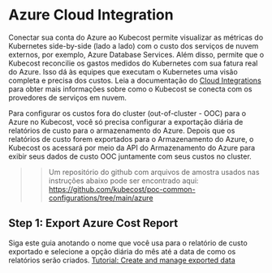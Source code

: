 # Azure Cloud Integration

Conectar sua conta do Azure ao Kubecost permite visualizar as métricas do Kubernetes side-by-side (lado a lado) com o custo dos serviços de nuvem externos, por exemplo, Azure Database Services. Além disso, permite que o Kubecost reconcilie os gastos medidos do Kubernetes com sua fatura real do Azure. Isso dá às equipes que executam o Kubernetes uma visão completa e precisa dos custos. Leia a documentação do [Cloud Integrations](https://guide.kubecost.com/hc/en-us/articles/4412369153687) para obter mais informações sobre como o Kubecost se conecta com os provedores de serviços em nuvem. 


Para configurar os custos fora do cluster (out-of-cluster  - OOC) para o Azure no Kubecost, você só precisa configurar a exportação diária de relatórios de custo para o armazenamento do Azure. Depois que os relatórios de custo forem exportados para o Armazenamento do Azure, o Kubecost os acessará por meio da API do Armazenamento do Azure para exibir seus dados de custo OOC juntamente com seus custos no cluster.


>> Um repositório do github com arquivos de amostra usados ​​nas instruções abaixo pode ser encontrado aqui: https://github.com/kubecost/poc-common-configurations/tree/main/azure


## Step 1: Export Azure Cost Report
Siga este guia anotando o nome que você usa para o relatório de custo exportado e selecione a opção diária do mês até a data de como os relatórios serão criados.
[Tutorial: Create and manage exported data](https://docs.microsoft.com/en-us/azure/cost-management-billing/costs/tutorial-export-acm-data?tabs=azure-portal)